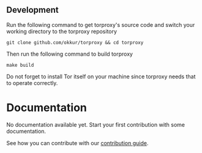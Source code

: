 <!--
Copyright 2019 - The Torproxy authors
This work is licensed under a Creative Commons Attribution-ShareAlike 4.0 International License;
you may not use this file except in compliance with the License.
You may obtain a copy of the License at
    https://creativecommons.org/licenses/by-sa/4.0/legalcode
Unless required by applicable law or agreed to in writing, documentation
distributed under the License is distributed on an "AS IS" BASIS,
WITHOUT WARRANTIES OR CONDITIONS OF ANY KIND, either express or implied.
See the License for the specific language governing permissions and
limitations under the License.
-->


## Development
Run the following command to get torproxy's source code and switch your working directory to the torproxy repository
```
git clone github.com/okkur/torproxy && cd torproxy
```

Then run the following command to build torproxy
```
make build
```

Do not forget to install Tor itself on your machine since torproxy needs that to operate correctly.

# Documentation

No documentation available yet. Start your first contribution with some documentation.

See how you can contribute with our [contribution guide](/CONTRIBUTING.md).
